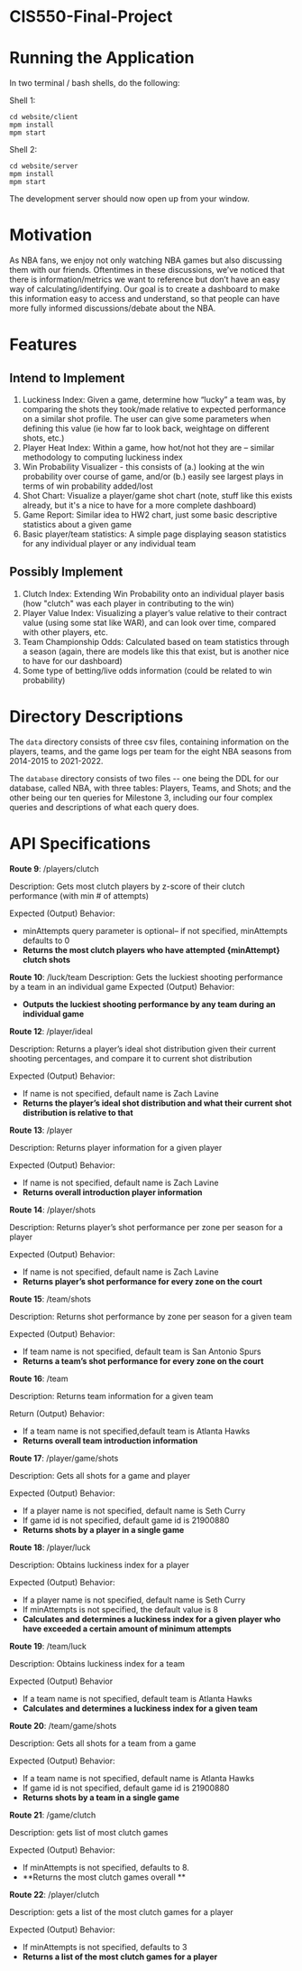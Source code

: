 # CIS550-Final-Project

# Running the Application

In two terminal / bash shells, do the following:

Shell 1:
```
cd website/client
mpm install
mpm start
```

Shell 2:
```
cd website/server
mpm install
mpm start
```

The development server should now open up from your window. 

# Motivation
As NBA fans, we enjoy not only watching NBA games but also discussing them with our friends. Oftentimes in
these discussions, we’ve noticed that there is information/metrics we want to reference but don’t have an easy
way of calculating/identifying. Our goal is to create a dashboard to make this information easy to access and
understand, so that people can have more fully informed discussions/debate about the NBA.

# Features

## Intend to Implement
1. Luckiness Index: 
  Given a game, determine how “lucky” a team was, by comparing the shots they took/made
relative to expected performance on a similar shot profile. The user can give some parameters when defining this value (ie how far to look back,
weightage on different shots, etc.)
2. Player Heat Index: Within a game, how hot/not hot they are – similar methodology to computing luckiness index
3. Win Probability Visualizer - this consists of (a.) looking at the win probability over course of game, and/or (b.) easily see largest plays in terms of win probability added/lost
4. Shot Chart: Visualize a player/game shot chart (note, stuff like this exists already, but it's a nice to have for a more complete dashboard)
5. Game Report: Similar idea to HW2 chart, just some basic descriptive statistics about a given game
6. Basic player/team statistics: A simple page displaying season statistics for any individual player or any individual team

## Possibly Implement

1. Clutch Index: Extending Win Probability onto an individual player basis (how "clutch" was each player in contributing to the win)
2. Player Value Index: Visualizing a player’s value relative to their contract value (using some stat like WAR), and can look over time, compared with other players, etc.
3. Team Championship Odds: Calculated based on team statistics through a season (again, there are models like this that exist, but is another nice to have for our dashboard)
4. Some type of betting/live odds information (could be related to win probability)

# Directory Descriptions

The `data` directory consists of three csv files, containing information on the players, teams, and the game logs per team for the eight NBA seasons from 2014-2015 to 2021-2022. 

The `database` directory consists of two files -- one being the DDL for our database, called NBA, with three tables: Players, Teams, and Shots; and the other being our ten queries for Milestone 3, including our four complex queries and descriptions of what each query does. 

# API Specifications
**Route 9**: /players/clutch

Description: Gets most clutch players by z-score of their clutch performance (with min # of attempts)

Expected (Output) Behavior: 
* minAttempts query parameter is optional– if not specified, minAttempts defaults to 0
* **Returns the most clutch players who have attempted {minAttempt} clutch shots**

**Route 10**: /luck/team
Description: Gets the luckiest shooting performance by a team in an individual game
Expected (Output) Behavior: 
* **Outputs the luckiest shooting performance by any team during an individual game**

**Route 12**: /player/ideal

Description: Returns a player’s ideal shot distribution given their current shooting percentages, and compare it to current shot distribution

Expected (Output) Behavior: 
* If name is not specified, default name is Zach Lavine
* **Returns the player’s ideal shot distribution and what their current shot distribution is relative to that**

**Route 13**: /player

Description: Returns player information for a given player

Expected (Output) Behavior:
* If name is not specified, default name is Zach Lavine
* **Returns overall introduction player information**

**Route 14**: /player/shots

Description: Returns player’s shot performance per zone per season for a player

Expected (Output) Behavior:
* If name is not specified, default name is Zach Lavine
* **Returns player’s shot performance for every zone on the court**


**Route 15**: /team/shots

Description: Returns shot performance by zone per season for a given team

Expected (Output) Behavior:
* If team name is not specified, default team is San Antonio Spurs
* **Returns a team’s shot performance for every zone on the court**

**Route 16**: /team

Description: Returns team information for a given team

Return (Output) Behavior:
* If a team name is not specified,default team is Atlanta Hawks
* **Returns overall team introduction information**

**Route 17**: /player/game/shots

Description: Gets all shots for a game and player

Expected (Output) Behavior:
* If a player name is not specified, default name is Seth Curry
* If game id is not specified, default game id is 21900880
* **Returns shots by a player in a single game**

**Route 18**: /player/luck

Description: Obtains luckiness index for a player

Expected (Output) Behavior:
* If a player name is not specified, default name is Seth Curry
* If minAttempts is not specified, the default value is 8
* **Calculates and determines a luckiness index for a given player who have exceeded a certain amount of minimum attempts**

**Route 19**: /team/luck

Description: Obtains luckiness index for a team

Expected (Output) Behavior
* If a team name is not specified, default team is Atlanta Hawks
* **Calculates and determines a luckiness index for a given team**


**Route 20**: /team/game/shots

Description: Gets all shots for a team from a game

Expected (Output) Behavior:
* If a team name is not specified, default name is Atlanta Hawks
* If game id is not specified, default game id is 21900880
* **Returns shots by a team in a single game**


**Route 21**: /game/clutch

Description: gets list of most clutch games

Expected (Output) Behavior:
* If minAttempts is not specified, defaults to 8.
* **Returns the most clutch games overall **

**Route 22**: /player/clutch

Description: gets a list of the most clutch games for a player

Expected (Output) Behavior:
* If minAttempts is not specified, defaults to 3
* **Returns a list of the most clutch games for a player**


